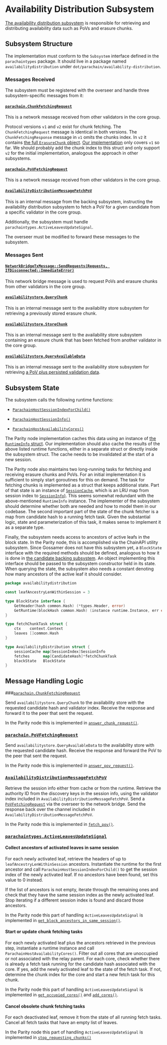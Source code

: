 # Availability Distribution Subsystem

[The availability distribution subsystem](https://paritytech.github.io/polkadot-sdk/book/node/availability/availability-distribution.html)
is responsible for retrieving and distributing availability data such as PoVs and erasure chunks.

## Subsystem Structure

The implementation must conform to the `Subsystem` interface defined in the `parachaintypes` package. It should live in
a package named `availabilitydistribution` under `dot/parachain/availability-distribution`.

### Messages Received

The subsystem must be registered with the overseer and handle three subsystem-specific messages from it:

#### [`parachain.ChunkFetchingRequest`](https://github.com/ChainSafe/gossamer/blob/32256782470db15efb3b7b4ba687311dd4e7cdce/dot/parachain/chunk_fetching.go#L14)

This is a network message received from other validators in the core group.

Protocol versions `v1` and `v2` exist for chunk fetching. The `ChunkFetchingRequest` message is identical in both
versions. The `ChunkFetchingResponse` message in `v1` omits the chunks index. In `v2` it contains [the full
`ErasureChunk` object](https://github.com/paritytech/polkadot-sdk/blob/4c618a83d33281fe96f0e2b68a111ed227af22c0/polkadot/node/network/protocol/src/request_response/v2.rs#L99).
[Our implementation](https://github.com/ChainSafe/gossamer/blob/32256782470db15efb3b7b4ba687311dd4e7cdce/dot/parachain/chunk_fetching.go#L89)
only covers `v1` so far. We should probably add the chunk index to this struct and only support `v2` for the initial
implementation, analogous the approach in other subsystems.

#### [`parachain.PoVFetchingRequest`](https://github.com/ChainSafe/gossamer/blob/32256782470db15efb3b7b4ba687311dd4e7cdce/dot/parachain/pov_fetching.go#L14)

This is a network message received from other validators in the core group.

#### [`AvailabilityDistributionMessageFetchPoV`](https://github.com/ChainSafe/gossamer/blob/32256782470db15efb3b7b4ba687311dd4e7cdce/dot/parachain/types/overseer_message.go#L143-L144)

This is an internal message from the backing subsystem, instructing the availability distribution subsystem to fetch a
PoV for a given candidate from a specific validator in the core group.

Additionally, the subsystem must handle `parachaintypes.ActiveLeavesUpdateSignal`.

The overseer must be modified to forward these messages to the subsystem.

### Messages Sent

#### [`NetworkBridgeTxMessage::SendRequests(Requests, IfDisconnected::ImmediateError)`](https://github.com/paritytech/polkadot-sdk/blob/41b6915ecb4b5691cdeeb585e26d46c4897ae151/polkadot/node/subsystem-types/src/messages.rs#L433)

This network bridge message is used to request PoVs and erasure chunks from other validators in the core group.

#### [`availabilitystore.QueryChunk`](https://github.com/ChainSafe/gossamer/blob/32256782470db15efb3b7b4ba687311dd4e7cdce/dot/parachain/availability-store/messages.go#L42)

This is an internal message sent to the availability store subsystem for retrieving a previously stored erasure chunk.

#### [`availabilitystore.StoreChunk`](https://github.com/ChainSafe/gossamer/blob/32256782470db15efb3b7b4ba687311dd4e7cdce/dot/parachain/availability-store/messages.go#L72)

This is an internal message sent to the availability store subsystem containing an erasure chunk that has been fetched
from another validator in the core group.

#### [`availabilitystore.QueryAvailableData`](https://github.com/ChainSafe/gossamer/blob/32256782470db15efb3b7b4ba687311dd4e7cdce/dot/parachain/availability-store/messages.go#L19)

This is an internal message sent to the availability store subsystem for retrieving [a PoV plus persisted validation
data](https://github.com/ChainSafe/gossamer/blob/32256782470db15efb3b7b4ba687311dd4e7cdce/dot/parachain/availability-store/messages.go#L94-L95).

## Subsystem State

The subsystem calls the following runtime functions:

- [`ParachainHostSessionIndexForChild()`](https://github.com/ChainSafe/gossamer/blob/32256782470db15efb3b7b4ba687311dd4e7cdce/lib/runtime/wazero/instance.go#L1258)

- [`ParachainHostSessionInfo()`](https://github.com/ChainSafe/gossamer/blob/32256782470db15efb3b7b4ba687311dd4e7cdce/lib/runtime/wazero/instance.go#L1316-L1317)

- [`ParachainHostAvailabilityCores()`](https://github.com/ChainSafe/gossamer/blob/32256782470db15efb3b7b4ba687311dd4e7cdce/lib/runtime/wazero/instance.go#L1211-L1212)

The Parity node implementation caches this data using an instance of [the `RuntimeInfo` struct](https://github.com/paritytech/polkadot-sdk/blob/4c618a83d33281fe96f0e2b68a111ed227af22c0/polkadot/node/subsystem-util/src/runtime/mod.rs#L75).
Our implementation should also cache the results of the above listed runtime functions, either in a separate struct or
directly inside the subsystem struct. The cache needs to be invalidated at the start of a new session.

The Parity node also maintains two long-running tasks for fetching and receiving erasure chunks and PoVs. For an initial
implementation it is sufficient to simply start goroutines for this on demand.
The task for fetching chunks is implemented as a struct that keeps additional state. Part of that state is an instance
of [`SessionCache`](https://github.com/paritytech/polkadot-sdk/blob/523e62560eb5d9a36ea75851f2fb15b9d7993f01/polkadot/node/network/availability-distribution/src/requester/session_cache.rs#L36),
which is an LRU map from session index to [`SessionInfo`)](https://github.com/paritytech/polkadot-sdk/blob/523e62560eb5d9a36ea75851f2fb15b9d7993f01/polkadot/node/network/availability-distribution/src/requester/session_cache.rs#L47).
This seems somewhat redundant with the above-mentioned `RuntimeInfo` instance. The implementer of the subsystem should
determine whether both are needed and how to model them in our codebase.
The second important part of the state of the chunk fetcher is a map from candidate hash to a running fetch task. Given
the substantial logic, state and parameterization of this task, it makes sense to implement it as a separate type.

Finally, the subsystem needs access to ancestors of active leafs in the block state. In the Parity node, this is
accomplished via the ChainAPI utility subsystem. Since Gossamer does not have this subsystem yet, a `BlockState`
interface with the required methods should be defined, analogous to how it is done in
[the candidate backing subsystem](https://github.com/ChainSafe/gossamer/blob/32256782470db15efb3b7b4ba687311dd4e7cdce/dot/parachain/backing/candidate_backing.go#L83).
An object implementing this interface should be passed to the subsystem constructor held in its state. When querying
the state, the subsystem also needs a constant denoting how many ancestors of the active leaf it should consider.

```go
package availabilitydistribution

const leafAncestryLenWithinSession = 3

type BlockState interface {
	GetHeader(hash common.Hash) (*types.Header, error)
	GetRuntime(blockHash common.Hash) (instance runtime.Instance, err error)
}

type fetchChunkTask struct {
	ctx    context.Context
	leaves []common.Hash
}

type AvailabilityDistribution struct {
	sessionCache map[SessionIndex]SessionInfo
	fetches      map[CandidateHash]*fetchChunkTask
	blockState   BlockState
}
```

## Message Handling Logic

###[`parachain.ChunkFetchingRequest`](https://github.com/ChainSafe/gossamer/blob/32256782470db15efb3b7b4ba687311dd4e7cdce/dot/parachain/chunk_fetching.go#L14)

Send `availabilitystore.QueryChunk` to the availability store with the requested candidate hash and validator index.
Receive the response and forward it to the peer that sent the request.

In the Parity node this is implemented in [`answer_chunk_request()`](https://github.com/paritytech/polkadot-sdk/blob/dada6cea6447ce2730a3f3b43a3b48b7a5c26cf6/polkadot/node/network/availability-distribution/src/responder.rs#L215).

### [`parachain.PoVFetchingRequest`](https://github.com/ChainSafe/gossamer/blob/32256782470db15efb3b7b4ba687311dd4e7cdce/dot/parachain/pov_fetching.go#L14)

Send `availabilitystore.QueryAvailableData` to the availability store with the requested candidate hash. Receive the
response and forward the PoV to the peer that sent the request.

In the Parity node this is implemented in [`answer_pov_request()`](https://github.com/paritytech/polkadot-sdk/blob/dada6cea6447ce2730a3f3b43a3b48b7a5c26cf6/polkadot/node/network/availability-distribution/src/responder.rs#L189).

### [`AvailabilityDistributionMessageFetchPoV`](https://github.com/ChainSafe/gossamer/blob/32256782470db15efb3b7b4ba687311dd4e7cdce/dot/parachain/types/overseer_message.go#L143-L144)

Retrieve the session info either from cache or from the runtime. Retrieve the authority ID from the discovery keys in
the session info, using the validator index included in `AvailabilityDistributionMessageFetchPoV`. Send a
[`PoVFetchingRequest`](https://github.com/ChainSafe/gossamer/blob/32256782470db15efb3b7b4ba687311dd4e7cdce/dot/parachain/pov_fetching.go#L14)
via the overseer to the network bridge. Send the response back over the channel included in
`AvailabilityDistributionMessageFetchPoV`.

In the Parity node this is implemented in [`fetch_pov()`](https://github.com/paritytech/polkadot-sdk/blob/dada6cea6447ce2730a3f3b43a3b48b7a5c26cf6/polkadot/node/network/availability-distribution/src/pov_requester/mod.rs#L44).

### [`parachaintypes.ActiveLeavesUpdateSignal`](https://github.com/paritytech/polkadot-sdk/blob/4c618a83d33281fe96f0e2b68a111ed227af22c0/polkadot/node/network/availability-distribution/src/requester/mod.rs#L109)

#### Collect ancestors of activated leaves in same session

For each newly activated leaf, retrieve the headers of up to `leafAncestryLenWithinSession` ancestors. Instantiate the
runtime for the first ancestor and call `ParachainHostSessionIndexForChild()` to get the session index of the newly
activated leaf. If no ancestors have been found, set this value to 0 instead.

If the list of ancestors is not empty, iterate through the remaining ones and check that they have the same session
index as the newly activated leaf. Stop iterating if a different session index is found and discard those ancestors.

In the Parity node this part of handling `ActiveLeavesUpdateSignal` is implemented in
[`get_block_ancestors_in_same_session()`](https://github.com/paritytech/polkadot-sdk/blob/4c618a83d33281fe96f0e2b68a111ed227af22c0/polkadot/node/network/availability-distribution/src/requester/mod.rs#L281).

#### Start or update chunk fetching tasks

For each newly activated leaf plus the ancestors retrieved in the previous step, instantiate a runtime instance and call
`ParachainHostAvailabilityCores()`. Filter out all cores that are unoccupied or not associated with the relay parent.
For each core, check whether there is already a fetch task running for the candidate hash associated with the core. If
yes, add the newly activated leaf to the state of the fetch task.
If not, determine the chunk index for the core and start a new fetch task for this chunk.

In the Parity node this part of handling `ActiveLeavesUpdateSignal` is implemented in
[`get_occupied_cores()`](https://github.com/paritytech/polkadot-sdk/blob/4c618a83d33281fe96f0e2b68a111ed227af22c0/polkadot/node/subsystem-util/src/runtime/mod.rs#L353)
and [`add_cores()`](https://github.com/paritytech/polkadot-sdk/blob/4c618a83d33281fe96f0e2b68a111ed227af22c0/polkadot/node/network/availability-distribution/src/requester/mod.rs#L184).

#### Cancel obsolete chunk fetching tasks

For each deactivated leaf, remove it from the state of all running fetch tasks. Cancel all fetch tasks that have an
empty list of leaves.

In the Parity node this part of handling `ActiveLeavesUpdateSignal` is implemented in
[`stop_requesting_chunks()`](https://github.com/paritytech/polkadot-sdk/blob/4c618a83d33281fe96f0e2b68a111ed227af22c0/polkadot/node/network/availability-distribution/src/requester/mod.rs#L169)
